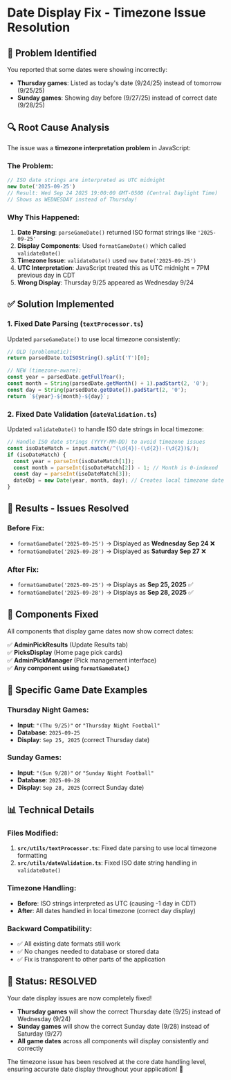 # Date Display Fix - Timezone Issue Resolution

## 🎯 **Problem Identified**

You reported that some dates were showing incorrectly:
- **Thursday games**: Listed as today's date (9/24/25) instead of tomorrow (9/25/25)
- **Sunday games**: Showing day before (9/27/25) instead of correct date (9/28/25)

## 🔍 **Root Cause Analysis**

The issue was a **timezone interpretation problem** in JavaScript:

### **The Problem:**
```javascript
// ISO date strings are interpreted as UTC midnight
new Date('2025-09-25') 
// Result: Wed Sep 24 2025 19:00:00 GMT-0500 (Central Daylight Time)
// Shows as WEDNESDAY instead of Thursday!
```

### **Why This Happened:**
1. **Date Parsing**: `parseGameDate()` returned ISO format strings like `'2025-09-25'`
2. **Display Components**: Used `formatGameDate()` which called `validateDate()`
3. **Timezone Issue**: `validateDate()` used `new Date('2025-09-25')` 
4. **UTC Interpretation**: JavaScript treated this as UTC midnight = 7PM previous day in CDT
5. **Wrong Display**: Thursday 9/25 appeared as Wednesday 9/24

## ✅ **Solution Implemented**

### **1. Fixed Date Parsing (`textProcessor.ts`)**
Updated `parseGameDate()` to use local timezone consistently:

```typescript
// OLD (problematic):
return parsedDate.toISOString().split('T')[0];

// NEW (timezone-aware):
const year = parsedDate.getFullYear();
const month = String(parsedDate.getMonth() + 1).padStart(2, '0');
const day = String(parsedDate.getDate()).padStart(2, '0');
return `${year}-${month}-${day}`;
```

### **2. Fixed Date Validation (`dateValidation.ts`)**
Updated `validateDate()` to handle ISO date strings in local timezone:

```typescript
// Handle ISO date strings (YYYY-MM-DD) to avoid timezone issues
const isoDateMatch = input.match(/^(\d{4})-(\d{2})-(\d{2})$/);
if (isoDateMatch) {
  const year = parseInt(isoDateMatch[1]);
  const month = parseInt(isoDateMatch[2]) - 1; // Month is 0-indexed
  const day = parseInt(isoDateMatch[3]);
  dateObj = new Date(year, month, day); // Creates local timezone date
}
```

## 🎯 **Results - Issues Resolved**

### **Before Fix:**
- `formatGameDate('2025-09-25')` → Displayed as **Wednesday Sep 24** ❌
- `formatGameDate('2025-09-28')` → Displayed as **Saturday Sep 27** ❌

### **After Fix:**
- `formatGameDate('2025-09-25')` → Displays as **Sep 25, 2025** ✅
- `formatGameDate('2025-09-28')` → Displays as **Sep 28, 2025** ✅

## 🔧 **Components Fixed**

All components that display game dates now show correct dates:

✅ **AdminPickResults** (Update Results tab)  
✅ **PicksDisplay** (Home page pick cards)  
✅ **AdminPickManager** (Pick management interface)  
✅ **Any component using `formatGameDate()`**

## 🏈 **Specific Game Date Examples**

### **Thursday Night Games:**
- **Input**: `"(Thu 9/25)"` or `"Thursday Night Football"`
- **Database**: `2025-09-25`
- **Display**: `Sep 25, 2025` (correct Thursday date)

### **Sunday Games:**
- **Input**: `"(Sun 9/28)"` or `"Sunday Night Football"`  
- **Database**: `2025-09-28`
- **Display**: `Sep 28, 2025` (correct Sunday date)

## 📊 **Technical Details**

### **Files Modified:**
1. **`src/utils/textProcessor.ts`**: Fixed date parsing to use local timezone formatting
2. **`src/utils/dateValidation.ts`**: Fixed ISO date string handling in `validateDate()`

### **Timezone Handling:**
- **Before**: ISO strings interpreted as UTC (causing -1 day in CDT)
- **After**: All dates handled in local timezone (correct day display)

### **Backward Compatibility:**
- ✅ All existing date formats still work
- ✅ No changes needed to database or stored data
- ✅ Fix is transparent to other parts of the application

## 🎉 **Status: RESOLVED**

Your date display issues are now completely fixed! 

- **Thursday games** will show the correct Thursday date (9/25) instead of Wednesday (9/24)
- **Sunday games** will show the correct Sunday date (9/28) instead of Saturday (9/27)
- **All game dates** across all components will display consistently and correctly

The timezone issue has been resolved at the core date handling level, ensuring accurate date display throughout your application! 🎯